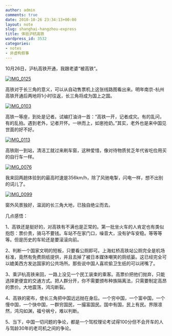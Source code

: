 ```yaml
---
author: admin
comments: true
date: 2010-10-26 23:34:13+00:00
layout: note
slug: shanghai-hangzhou-express
title: 体验沪杭高铁
wordpress_id: 3532
categories:
- notes
- 非虚构叙事
---
```


10月26日，沪杭高铁开通，我跟老婆“被高铁”。

[![IMG_0125](http://farm2.static.flickr.com/1245/5117832084_4ae64b0192.jpg)](http://www.flickr.com/photos/lookoo/5117832084/)

高铁对于长三角的意义，可以从自动售票机上这张线路图看出来。明年南京-杭州高铁开通后两地将1小时往返，长三角将成为国上之国。

[![IMG_0103](http://farm5.static.flickr.com/4089/5117235995_6673df093d.jpg)](http://www.flickr.com/photos/lookoo/5117235995/)

高铁一等座，到处是记者。试编打油诗一首：“高铁一开，记者成灾。有的乱问，有的乱拍。遇到老外，记者开怀。一哄而上，如崽抢奶。”其实，老外也是来中国见世面的好不好。

[![IMG_0113](http://farm2.static.flickr.com/1098/5117836944_4d4d38719c.jpg)](http://www.flickr.com/photos/lookoo/5117836944/)

高铁刚一到站，清洁工就过来刷车窗，这种爱惜，像对待物质贫乏年代省吃俭用买的自行车一样。

[![IMG_0076](http://farm5.static.flickr.com/4092/5117230489_43ed0af7ca.jpg)](http://www.flickr.com/photos/lookoo/5117230489/)

我来回两趟体验到的最高时速是356km/h，除了风驰电掣，闪电一样，想不出别的词儿了。

[![IMG_0099](http://farm2.static.flickr.com/1089/5117227231_6f231d9f8b.jpg)](http://www.flickr.com/photos/lookoo/5117227231/)

窗外风景独好，温润的长三角大地，已独自绝尘而去。

几点感悟：

1、高铁还是挺好的，对高铁有不满也是正常的。第一批坐火车的人肯定也有类似抱怨：票价贵，骑马不要钱。车站不在家门口，噪音大，没有驴车安稳。等等等等。但是历史的车轮还是要滚滚向前。

2、判断一个国家文明的短板，只要看公厕即可。上海虹桥高铁站公厕完全是机场标准，竟然有免费厕纸提供，并且去掉了被日本媒体嘲笑的厕纸篓。这已经完全可以媲美西方发达国家的公共场所。那些说中国人喜欢偷卫生纸的可以闭嘴了。

3、乘沪杭高铁来回，一路上没见一个民工装束的乘客。高票价把他们抛弃，只能选择更便宜的交通方式。把人群分开，你不需要颁布种族隔离法，只需要制定高昂的票价。大地震荡，鸿沟断裂。

4、高铁的密布，使长三角把中国远远抛在身后。一个穷中国，一个富中国，一个慢中国，一个快中国，一群穷国民，一撮富国民。国中有国，民上有民。界限凛然，鸿沟如渊，福兮祸兮，难以判断。

5、当下，中国一切问题的争论，都是一个驾校理论考试得100分但不会开车的人与驾龄30年的老司机之间的争论。


